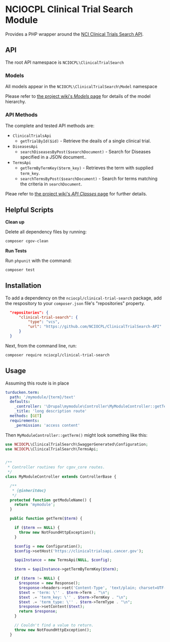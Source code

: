 # NCIOCPL Clinical Trial Search Module

Provides a PHP wrapper around the [NCI Clinical Trials Search API](https://clinicaltrialsapi.cancer.gov/).

## API

The root API namespace is `NCIOCPL\ClinicalTrialSearch`

### Models

All models appear in the `NCIOCPL\ClinicalTrialSearch\Model` namespace

Please refer to [the project wiki's _Models_ page](https://github.com/NCIOCPL/cgov-clinical-trial-search/wiki/Models)
for details of the model hierarchy.

### API Methods

The complete and tested API methods are:

* `ClinicalTrialsApi`
  * `getTrialById($id)` - Retrieve the deails of a single clinical trial.
* `DiseasesApi`
  * `searchDiseasesByPost($searchDocument)` - Search for Diseases specified in a JSON document..
* `TermsApi`
  * `getTermByTermKey($term_key)` - Retrieves the term with supplied `term_key`.
  * `searchTermsByPost($searchDocument)` - Search for terms matching the criteria in `searchDocument`.

Pleae refer to [the project wiki's _API Classes_ page](https://github.com/NCIOCPL/cgov-clinical-trial-search/wiki/API-Classes)
for further details.

## Helpful Scripts

**Clean up**

Delete all dependency files by running:

```bash
composer cgov-clean
```

**Run Tests**

Run `phpunit` with the command:

```bash
composer test
```

## Installation

To add a dependency on the `nciocpl/clinical-trial-search` package, add the respository
to your `composer.json` file's "repositories" property.

```json
  "repositories": {
      "clinical-trial-search": {
          "type": "vcs",
          "url": "https://github.com/NCIOCPL/ClinicalTrialSearch-API"
      }
  }
```

Next, from the command line, run:
```bash
composer require nciocpl/clinical-trial-search
```

## Usage

Assuming this route is in place
```yaml
turducken.term:
  path: '/mymodule/{term}/text'
  defaults:
    _controller: '\Drupal\mymodule\Controller\MyModuleController::getTerm'
    _title: 'long description route'
  methods: [GET]
  requirements:
    _permission: 'access content'
```

Then `MyModuleController::getTerm()` might look something like this:

```php
use NCIOCPL\ClinicalTrialSearch\SwaggerGenerated\Configuration;
use NCIOCPL\ClinicalTrialSearch\TermsApi;


/**
 * Controller routines for cgov_core routes.
 */
class MyModuleController extends ControllerBase {

  /**
   * {@inheritdoc}
   */
  protected function getModuleName() {
    return 'mymodule';
  }

  public function getTerm($term) {

    if ($term == NULL) {
      throw new NotFoundHttpException();
    }

    $config = new Configuration();
    $config->setHost('https://clinicaltrialsapi.cancer.gov');

    $apiInstance = new TermsApi(NULL, $config);

    $term = $apiInstance->getTermByTermKey($term);

    if ($term != NULL) {
      $response = new Response();
      $response->headers->set('Content-Type', 'text/plain; charset=UTF-8');
      $text = 'term: \'' . $term->Term . "\n";
      $text .= 'term_key: \'' . $term->TermKey . "\n";
      $text .= 'term_type: \'' . $term->TermType . "\n";
      $response->setContent($text);
      return $response;
    }

    // Couldn't find a value to return.
    throw new NotFoundHttpException();
  }
```

